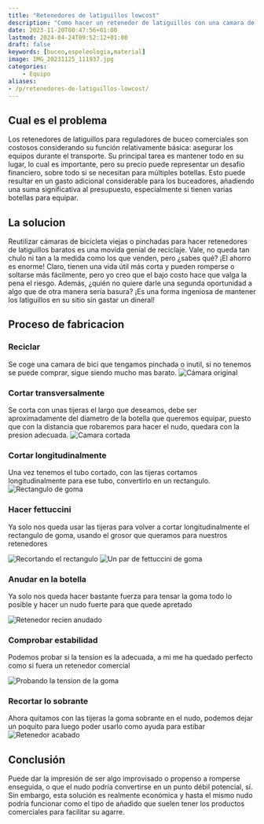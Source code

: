 ```yaml
---
title: "Retenedores de latiguillos lowcost"
description: "Como hacer un retenedor de latiguillos con una camara de bicicleta usada"
date: 2023-11-20T00:47:56+01:00
lastmod: 2024-04-24T09:52:12+01:00
draft: false
keywords: [buceo,espeleologia,material]
image: IMG_20231125_111937.jpg
categories:
    - Equipo
aliases:
- /p/retenedores-de-latiguillos-lowcost/
---
```


## Cual es el problema

Los retenedores de latiguillos para reguladores de buceo comerciales son costosos considerando su función relativamente básica: asegurar los equipos durante el transporte. Su principal tarea es mantener todo en su lugar, lo cual es importante, pero su precio puede representar un desafío financiero, sobre todo si se necesitan para múltiples botellas. Esto puede resultar en un gasto adicional considerable para los buceadores, añadiendo una suma significativa al presupuesto, especialmente si tienen varias botellas para equipar.

## La solucion

Reutilizar cámaras de bicicleta viejas o pinchadas para hacer retenedores de latiguillos baratos es una movida genial de reciclaje. Vale, no queda tan chulo ni tan a la medida como los que venden, pero ¿sabes qué? ¡El ahorro es enorme! Claro, tienen una vida útil más corta y pueden romperse o soltarse más fácilmente, pero yo creo que el bajo costo hace que valga la pena el riesgo. Además, ¿quién no quiere darle una segunda oportunidad a algo que de otra manera sería basura? ¡Es una forma ingeniosa de mantener los latiguillos en su sitio sin gastar un dineral!

## Proceso de fabricacion

### Reciclar
Se coge una camara de bici que tengamos pinchada o inutil, si no tenemos se puede comprar, sigue siendo mucho mas barato.
![Cámara original](IMG_20231125_111333.jpg)

### Cortar transversalmente
Se corta con unas tijeras el largo que deseamos, debe ser aproximadamente del diametro de la botella que queremos equipar, puesto que con la distancia que robaremos para hacer el nudo, quedara con la presion adecuada.
![Camara cortada](IMG_20231125_111348.jpg)

### Cortar longitudinalmente
Una vez tenemos el tubo cortado, con las tijeras cortamos longitudinalmente para ese tubo, convertirlo en un rectangulo.
![Rectangulo de goma](IMG_20231125_111404.jpg)

### Hacer fettuccini
Ya solo nos queda usar las tijeras para volver a cortar longitudinalmente el rectangulo de goma, usando el grosor que queramos para nuestros retenedores

![Recortando el rectangulo](IMG_20231125_111445.jpg)
![Un par de fettuccini de goma](IMG_20231125_111549.jpg)

### Anudar en la botella

Ya solo nos queda hacer bastante fuerza para tensar la goma todo lo posible y hacer un nudo fuerte para que quede apretado

![Retenedor recien anudado](IMG_20231125_111813.jpg)

### Comprobar estabilidad
Podemos probar si la tension es la adecuada, a mi me ha quedado perfecto como si fuera un retenedor comercial

![Probando la tension de la goma](IMG_20231125_111859.jpg)

### Recortar lo sobrante
Ahora quitamos con las tijeras la goma sobrante en el nudo, podemos dejar un poquito para luego poder usarlo como ayuda para estibar
![Retenedor acabado](IMG_20231125_111937.jpg)

## Conclusión

Puede dar la impresión de ser algo improvisado o propenso a romperse enseguida, o que el nudo podría convertirse en un punto débil potencial, sí. Sin embargo, esta solución es realmente económica y hasta el mismo nudo podría funcionar como el tipo de añadido que suelen tener los productos comerciales para facilitar su agarre.









